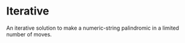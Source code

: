 # Iterative

An iterative solution to make a numeric-string palindromic in a
limited number of moves.